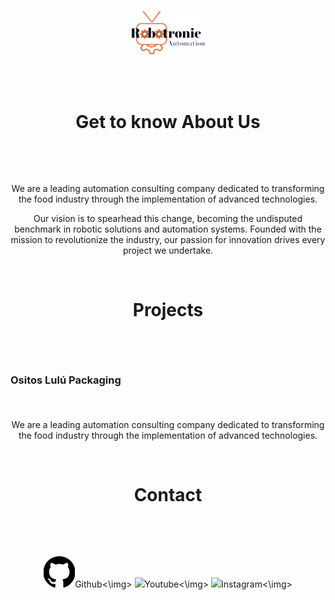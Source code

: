 <p align = "center">
	<img src="./assets/images/logo2_sin_fondo.png" width="120px">
</p>
<br><br>
<h1 align="center">
	<p> Get to know About Us </p>
	<br>
</h1>
<p align = "center">We are a leading automation consulting company dedicated to transforming the food industry through the implementation of advanced technologies.</p>

<p align = "center">Our vision is to spearhead this change, becoming the undisputed benchmark in robotic solutions and automation systems. Founded with the mission to revolutionize the industry, our passion for innovation drives every project we undertake.</p>

<br>

<h1 align="center">
	<p> Projects </p>
	<br>
</h1>
<h3 align="left">
	<p> Ositos Lulú Packaging </p>
	<br>
</h3>

<p align = "center">We are a leading automation consulting company dedicated to transforming the food industry through the implementation of advanced technologies.</p>

<br>

<h1 align="center">
	<p> Contact </p>
	<br>
</h1>

<p align = "center">
	<img width="50px" src="./assets/images/github_logo.jpg" href="https://github.com/RobotronicAutomation/">Github<\img>
	<img width="50px" src="./assets/images/youtube_logo.jpg" href="https://www.youtube.com/@RobotronicAutomation">Youtube<\img>
	<img width="50px" src="./assets/images/instagram_logo.jpg" href="https://www.youtube.com/@RobotronicAutomation">Instagram<\img>
</p>
